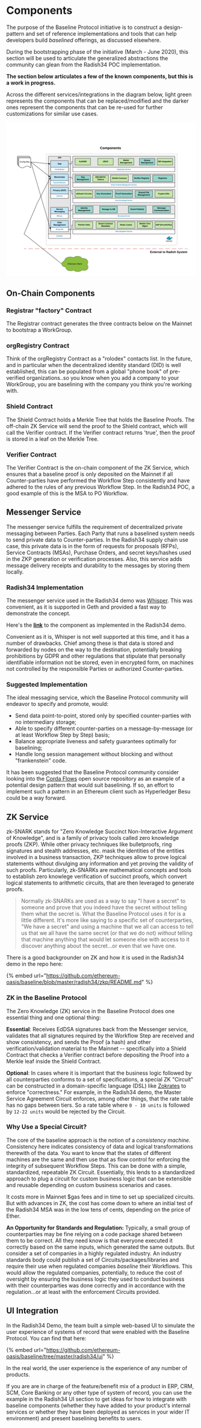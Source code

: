 # Components

The purpose of the Baseline Protocol initiative is to construct a design-pattern and set of reference implementations and tools that can help developers build _baselined_ offerings, as discussed elsewhere.

During the bootstrapping phase of the initiative \(March - June 2020\), this section will be used to articulate the generalized abstractions the community can glean from the Radish34 POC implementation.  

**The section below articulates a few of the known components, but this is a work in progress.**

Across the different services/integrations in the diagram below, light green represents the components that can be replaced/modified and the darker ones represent the components that can be re-used for further customizations for similar use cases.

![Components of a Baseline Protocol within a Radish34 POC Context](../.gitbook/assets/radish34-components%20%281%29.png)

## On-Chain Components

### Registrar "factory" Contract

The Registrar contract generates the three contracts below on the Mainnet to bootstrap a WorkGroup.

### orgRegistry Contract

Think of the orgRegistry Contract as a "rolodex" contacts list. In the future, and in particular when the decentralized identity standard \(DID\) is well established, this can be populated from a global "phone book" of pre-verified organizations..so you know when you add a company to your WorkGroup, you are baselining with the company you think you're working with.

### Shield Contract

The Shield Contract holds a Merkle Tree that holds the Baseline Proofs. The off-chain ZK Service will send the proof to the Shield contract, which will call the Verifier contract. If the Verifier contract returns 'true', then the proof is stored in a leaf on the Merkle Tree. 

### Verifier Contract

The Verifier Contract is the on-chain component of the ZK Service, which ensures that a baseline proof is only deposited on the Mainnet if all Counter-parties have performed the Workflow Step consistently and have adhered to the rules of any previous Workflow Step. In the Radish34 POC, a good example of this is the MSA to PO Workflow. 

## Messenger Service

The messenger service fulfills the requirement of decentralized private messaging between Parties. Each Party that runs a baselined system needs to send private data to Counter-parties. In the Radish34 supply chain use case, this private data is in the form of requests for proposals \(RFPs\), Service Contracts \(MSAs\), Purchase Orders, and secret keys/hashes used in the ZKP generation or verification processes. Also, this service adds message delivery receipts and durability to the messages by storing them locally.

### Radish34 Implementation

The messenger service used in the Radish34 demo was [Whisper](https://github.com/ethereum/go-ethereum/wiki/Whisper). This was convenient, as it is supported in Geth and provided a fast way to demonstrate the concept. 

Here's the [**link**](https://github.com/ethereum-oasis/baseline/tree/master/radish34/messenger) to the component as implemented in the Radish34 demo.

Convenient as it is, Whisper is not well supported at this time, and it has a number of drawbacks. Chief among these is that data is stored and forwarded by nodes on the way to the destination, potentially breaking prohibitions by GDPR and other regulations that stipulate that personally identifiable information not be stored, even in encrypted form, on machines not controlled by the responsible Parties or authorized Counter-parties. 

### Suggested Implementation

The ideal messaging service, which the Baseline  Protocol community will endeavor to specify and promote, would:

* Send data point-to-point, stored only by specified counter-parties with no intermediary storage; 
* Able to specify different counter-parties on a message-by-message \(or at least Workflow Step by Step\) basis; 
* Balance appropriate liveness and safety guarantees optimally for baselining; 
* Handle long session management without blocking and without "frankenstein" code.

It has been suggested that the Baseline Protocol community consider looking into the [Corda Flows](https://github.com/corda/corda) open source repository as an example of a potential design pattern that would suit baselining. If so, an effort to implement such a pattern in an Ethereum client such as Hyperledger Besu could be a way forward.

## ZK Service

zk-SNARK stands for "Zero Knowledge Succinct Non-Interactive Argument of Knowledge", and is a family of privacy tools called zero knowledge proofs \(ZKP\). While other privacy techniques like bulletproofs, ring signatures and stealth addresses, etc. mask the identities of the entities involved in a business transaction, ZKP techniques allow to prove logical statements without divulging any information and yet proving the validity of such proofs. Particularly, zk-SNARKs are mathematical concepts and tools to establish zero knowlege verification of succinct proofs, which convert logical statements to arithmetic circuits, that are then leveraged to generate proofs.

> Normally zk-SNARKs are used as a way to say "I have a secret" to someone and prove that you indeed have the secret without telling them what the secret is.   What the Baseline Protocol uses it for is a little different. It's more like saying to a specific set of counterparties, "We have a secret" and using a machine that we all can access to tell us that we all have the same secret \(or that we do not\) _without_ telling that machine anything that would let someone else with access to it discover anything about the secret...or even that we have one.

There is a good backgrounder on ZK and how it is used in the Radish34 demo in the repo here:

{% embed url="https://github.com/ethereum-oasis/baseline/blob/master/radish34/zkp/README.md" %}

### ZK in the Baseline Protocol

The Zero Knowledge \(ZK\) service in the Baseline Protocol does one essential thing and one optional thing:

**Essential**: Receives EdDSA signatures back from the Messenger service, validates that all signatures required by the Workflow Step are received and show consistency, and sends the Proof \(a hash\) and other verification/validation material to the Mainnet -- specifically into a Shield Contract that checks a Verifier contract  before depositing the Proof into a Merkle leaf inside the Shield Contract.

**Optional**: In cases where it is important that the business logic followed by all counterparties conforms to a set of specifications, a special ZK "Circuit" can be constructed in a domain-specific language \(DSL\) like [Zokrates](https://github.com/Zokrates/ZoKrates) to enforce "correctness." For example, in the Radish34 demo, the Master Service Agreement Circuit enforces, among other things,  that the rate table has no gaps between tiers. So a rate table where `0 - 10 units` is followed by   `12-22 units` would be rejected by the Circuit.

### Why Use a Special Circuit?

The core of the baseline approach is the notion of a _consistency machine_.  Consistency here indicates consistency of data and logical transformations therewith of the data. You want to know that the states of different machines are the same and then use that as flow control for enforcing the integrity of subsequent Workflow Steps. This can be done with a simple, standardized, repeatable ZK Circuit. Essentially, this lends to a standardized approach to plug a circuit for custom business logic that can be extensible and reusable depending on custom business scenarios and cases. 

It costs more in Mainnet $gas fees and in time to set up specialized circuits. But with advances in ZK, the cost has come down to where an initial test of the Radish34 MSA was in the low tens of cents, depending on the price of Ether. 

**An Opportunity for Standards and Regulation:** Typically, a small group of counterparties may be fine relying on a code package shared between them to be correct. All they need know is that everyone executed it correctly based on the same inputs, which generated the same outputs. But consider a set of companies in a highly regulated industry. An industry standards body could publish a set of Circuits/packages/libraries and require their use when regulated companies _baseline_ their Workflows. This would allow the regulated companies, potentially, to reduce the cost of oversight by ensuring the business logic they used to conduct business with their counterparties was done correctly and in accordance with the regulation...or at least with the enforcement Circuits provided. 

## UI Integration

In the Radish34 Demo, the team built a simple web-based UI to simulate the user experience of systems of record that were enabled with the Baseline Protocol. You can find that here:

{% embed url="https://github.com/ethereum-oasis/baseline/tree/master/radish34/ui" %}

In the real world, the user experience is the experience of any number of products.

If you are are in charge of the feature/benefit mix of a product in ERP, CRM, SCM, Core Banking or any other type of system of record, you can use the example in the Radish34 UI section to get ideas for how to integrate with baseline components \(whether they have added to your product's internal services or whether they have been deployed as services in your wider IT environment\) and present baselining benefits to users.




